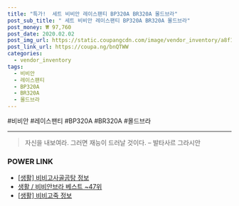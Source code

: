 ```yaml
--- 
title: "특가!  세트 비비안 레이스팬티 BP320A BR320A 몰드브라" 
post_sub_title: " 세트 비비안 레이스팬티 BP320A BR320A 몰드브라" 
post_money: ₩ 97,760 
post_date: 2020.02.02 
post_img_url: https://static.coupangcdn.com/image/vendor_inventory/a8f1/6f094a6e94f114eed0239ac1210a6d8c86c2889e693c99936d7f02c0f457.jpg 
post_link_url: https://coupa.ng/bnQTWW 
categories: 
  - vendor_inventory 
tags: 
  - 비비안 
  - 레이스팬티 
  - BP320A 
  - BR320A 
  - 몰드브라 
--- 
```

  #비비안 #레이스팬티 #BP320A #BR320A #몰드브라 
<hr> 

> 자신을 내보여라. 그러면 재능이 드러날 것이다. – 발타사르 그라시안 


### POWER LINK

* <a href="https://blog.naver.com/fasyy4321/221759673393" target="_blank"> [생활] 비비고사골곰탕 정보 </a>
* <a href="https://blog.naver.com/santokki14/221780579359" target="_blank">생활 / 비비안브라 베스트 ~47위</a>
* <a href="https://blog.naver.com/sakai111/221763276037" target="_blank"> [생활] 비비고죽 정보 </a>
